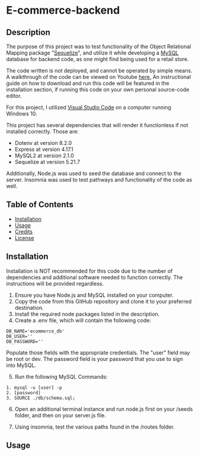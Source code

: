 # E-commerce-backend

## Description
The purpose of this project was to test functionality of the Object Relational Mapping package "[Sequelize](https://sequelize.org/)", and utilize it while developing a [MySQL](https://www.mysql.com/) database for backend code, as one might find being used for a retail store. 

The code written is not deployed, and cannot be operated by simple means. A walkthrough of the code can be viewed on Youtube [here.]() An instructional guide on how to download and run this code will be featured in the installation section, if running this code on your own personal source-code editor. 

For this project, I utilized [Visual Studio Code](https://code.visualstudio.com/) on a computer running Windows 10. 

This project has several dependencies that will render it functionless if not installed correctly. Those are:
- Dotenv at version 8.2.0
- Express at version 4.17.1
- MySQL2 at version 2.1.0
- Sequelize at version 5.21.7

Additionally, Node.js was used to seed the database and connect to the server. Insomnia was used to test pathways and functionality of the code as well. 

## Table of Contents
- [Installation](#installation)
- [Usage](#usage)
- [Credits](#credits)
- [License](#license)

## Installation
Installation is NOT recommended for this code due to the number of dependencies and additional software needed to function correctly. The instructions will be provided regardless.

1. Ensure you have Node.js and MySQL installed on your computer.
2. Copy the code from this GitHub repository and clone it to your preferred destination.
3. Install the required node packages listed in the description.
4. Create a .env file, which will contain the following code:
```
DB_NAME='ecommerce_db'
DB_USER=''
DB_PASSWORD=''
```
Populate those fields with the appropriate credentials. The "user" field may be root or dev. The password field is your password that you use to sign into MySQL. 

5. Run the following MySQL Commands:
```
1. mysql -u [user] -p
2. [password]
3. SOURCE ./db/schema.sql;
```

6. Open an additional terminal instance and run node.js first on your /seeds folder, and then on your server.js file.

7. Using insomnia, test the various paths found in the /routes folder.

## Usage




